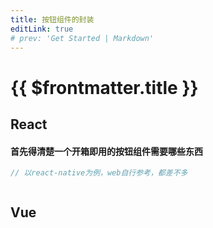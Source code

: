 ```yaml
---
title: 按钮组件的封装
editLink: true
# prev: 'Get Started | Markdown'
---
```


# {{ $frontmatter.title }}

## React
#### 首先得清楚一个开箱即用的按钮组件需要哪些东西


```js
// 以react-native为例，web自行参考，都差不多



```

## Vue


